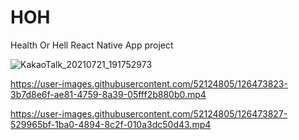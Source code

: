 # HOH
Health Or Hell React Native App project

![KakaoTalk_20210721_191752973](https://user-images.githubusercontent.com/52124805/126473820-6ce7c5a5-f426-482d-b174-64bab9861e6e.jpg)

https://user-images.githubusercontent.com/52124805/126473823-3b7d8e6f-ae81-4759-8a39-05fff2b880b0.mp4


https://user-images.githubusercontent.com/52124805/126473827-529965bf-1ba0-4894-8c2f-010a3dc50d43.mp4

